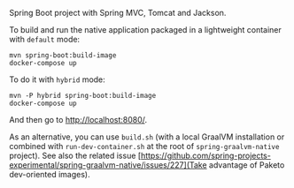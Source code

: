 Spring Boot project with Spring MVC, Tomcat and Jackson.

To build and run the native application packaged in a lightweight container with `default` mode:
```
mvn spring-boot:build-image
docker-compose up
```

To do it with `hybrid` mode:
```
mvn -P hybrid spring-boot:build-image
docker-compose up
```

And then go to [http://localhost:8080/](http://localhost:8080/).

As an alternative, you can use `build.sh` (with a local GraalVM installation or combined with
`run-dev-container.sh` at the root of `spring-graalvm-native` project). See also the related issue
[https://github.com/spring-projects-experimental/spring-graalvm-native/issues/227](Take advantage of Paketo dev-oriented images).